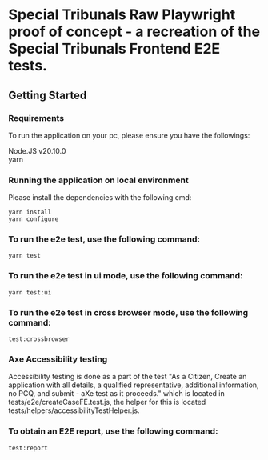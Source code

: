 # Special Tribunals Raw Playwright proof of concept - a recreation of the Special Tribunals Frontend E2E tests.

## Getting Started
### Requirements
To run the application on your pc, please ensure you have the followings:

Node.JS v20.10.0  
yarn

### Running the application on local environment
Please install the dependencies with the following cmd:

``yarn install``  
``yarn configure``
### To run the e2e test, use the following command:

``yarn test``  

### To run the e2e test in ui mode, use the following command:

``yarn test:ui``  

### To run the e2e test in cross browser mode, use the following command:

``test:crossbrowser``  

### Axe Accessibility testing
Accessibility testing is done as a part of the test "As a Citizen, Create an application with all details, a qualified representative, additional information, no PCQ, and submit - aXe test as it proceeds." which is located in tests/e2e/createCaseFE.test.js, the helper for this is located tests/helpers/accessibilityTestHelper.js.

### To obtain an E2E report, use the following command:

``test:report``  
